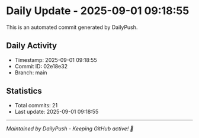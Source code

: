 # Daily Update - 2025-09-01 09:18:55

This is an automated commit generated by DailyPush.

## Daily Activity
- Timestamp: 2025-09-01 09:18:55
- Commit ID: 02e18e32
- Branch: main

## Statistics
- Total commits: 21
- Last update: 2025-09-01 09:18:55

---
*Maintained by DailyPush - Keeping GitHub active! 🚀*
